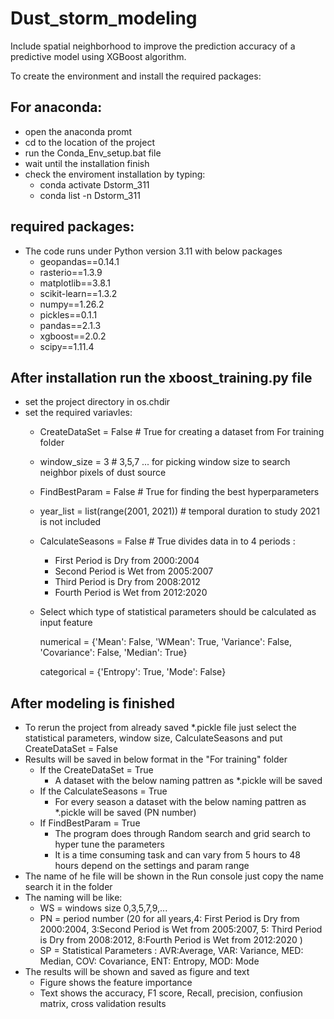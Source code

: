 # Dust_storm_modeling
Include spatial neighborhood to improve the prediction accuracy of a predictive model using XGBoost algorithm.

To create the environment and install the required packages:

## For anaconda:
  - open the anaconda promt
  - cd to the location of the project
  - run the Conda_Env_setup.bat file
  - wait until the installation finish
  - check the enviroment installation by typing:
      - conda activate Dstorm_311
      - conda list -n Dstorm_311

## required packages:

- The code runs under Python version 3.11 with below packages
  - geopandas==0.14.1
  - rasterio==1.3.9
  - matplotlib==3.8.1
  - scikit-learn==1.3.2
  - numpy==1.26.2
  - pickles==0.1.1
  - pandas==2.1.3
  - xgboost==2.0.2
  - scipy==1.11.4

## After installation run the xboost_training.py file

-  set the project directory in os.chdir
-  set the required variavles:
    - CreateDataSet = False  # True for creating a dataset from For training folder
    - window_size = 3  # 3,5,7 ... for picking window size to search neighbor pixels of dust source
    - FindBestParam = False  # True for finding the best hyperparameters
    - year_list = list(range(2001, 2021))  # temporal duration to study 2021 is not included
    - CalculateSeasons = False  # True divides data in to 4 periods :
      - First Period is Dry from 2000:2004
      - Second Period is Wet from 2005:2007
      - Third Period is Dry from 2008:2012
      - Fourth Period is Wet from 2012:2020
    - Select which type of statistical parameters should be calculated as input feature

      numerical = {'Mean': False,
             'WMean': True,
             'Variance': False,
             'Covariance': False,
             'Median': True}

      categorical = {'Entropy': True,
               'Mode': False}

## After modeling is finished
- To rerun the project from already saved *.pickle file just select the statistical parameters, window size, CalculateSeasons and put CreateDataSet = False
- Results will be saved in below format in the "For training" folder
  - If the CreateDataSet = True
    - A dataset with the below naming pattren as *.pickle will be saved
  - If the CalculateSeasons = True
    - For every season a dataset with the below naming pattren as *.pickle will be saved (PN number)
  - If FindBestParam = True
    - The program does through Random search and grid search to hyper tune the parameters
    - It is a time consuming task and can vary from 5 hours to 48 hours depend on the settings and param range
- The name of he file will be shown in the Run console just copy the name search it in the folder
- The naming will be like:
  - WS = windows size 0,3,5,7,9,...
  - PN = period number (20 for all years,4: First Period is Dry from 2000:2004, 3:Second Period is Wet from 2005:2007, 5: Third Period is Dry from 2008:2012, 8:Fourth Period is Wet from 2012:2020 )
  - SP = Statistical Parameters : AVR:Average, VAR: Variance, MED: Median, COV: Covariance, ENT: Entropy, MOD: Mode
- The results will be shown and saved as figure and text
  - Figure shows the feature importance
  - Text shows the accuracy, F1 score, Recall, precision, confiusion matrix, cross validation results
